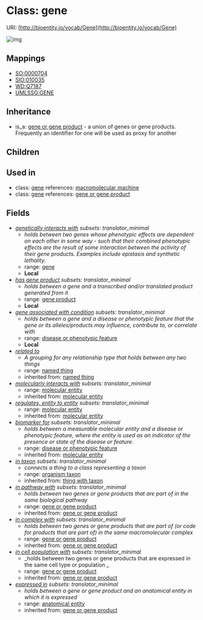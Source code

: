 # Class: gene




URI: [http://bioentity.io/vocab/Gene](http://bioentity.io/vocab/Gene)

![img](http://yuml.me/diagram/nofunky;dir:TB/class/\[GeneOrGeneProduct]^-\[Gene|id(i):identifier_type%20%3F;category(i):label_type%20%3F;node_property(i):string%20%3F;iri(i):iri_type%20%3F;full_name(i):label_type%20%3F;description(i):narrative_text%20%3F;systematic_synonym(i):label_type%20%3F;has_phenotype(i):phenotype%20%3F;has_biological_sequence(i):biological_sequence%20%3F;name(i):label_type%20%3F],%20\[Gene]-%20related%20to(i)%20%3F>\[NamedThing],%20\[Gene]-%20molecularly%20interacts%20with(i)%20%3F>\[MolecularEntity],%20\[Gene]-%20regulates,%20entity%20to%20entity(i)%20%3F>\[MolecularEntity],%20\[Gene]-%20biomarker%20for(i)%20%3F>\[DiseaseOrPhenotypicFeature],%20\[Gene]-%20in%20taxon(i)%20%3F>\[OrganismTaxon],%20\[Gene]-%20in%20pathway%20with(i)%20%3F>\[GeneOrGeneProduct],%20\[Gene]-%20in%20complex%20with(i)%20%3F>\[GeneOrGeneProduct],%20\[Gene]-%20in%20cell%20population%20with(i)%20%3F>\[GeneOrGeneProduct],%20\[Gene]-%20expressed%20in(i)%20%3F>\[AnatomicalEntity],%20\[Gene]-%20genetically%20interacts%20with%20%3F>\[Gene],%20\[Gene]-%20has%20gene%20product%20%3F>\[GeneProduct],%20\[Gene]-%20gene%20associated%20with%20condition%20%3F>\[DiseaseOrPhenotypicFeature])
## Mappings

 * [SO:0000704](http://purl.obolibrary.org/obo/SO_0000704)
 * [SIO:010035](http://semanticscience.org/resource/SIO_010035)
 * [WD:Q7187](http://purl.obolibrary.org/obo/WD_Q7187)
 * [UMLSSG:GENE](http://purl.obolibrary.org/obo/UMLSSG_GENE)
## Inheritance

 *  is_a: [gene or gene product](GeneOrGeneProduct.md) - a union of genes or gene products. Frequently an identifier for one will be used as proxy for another
## Children

## Used in

 *  class: [gene](Gene.md) references: [macromolecular machine](MacromolecularMachine.md)
 *  class: [gene](Gene.md) references: [gene or gene product](GeneOrGeneProduct.md)
## Fields

 * _[genetically interacts with](genetically_interacts_with.md) *subsets: translator_minimal*_
    * _holds between two genes whose phenotypic effects are dependent on each other in some way - such that their combined phenotypic effects are the result of some interaction between the activity of their gene products. Examples include epistasis and synthetic lethality._
    * range: [gene](Gene.md)
    * __Local__
 * _[has gene product](has_gene_product.md) *subsets: translator_minimal*_
    * _holds between a gene and a transcribed and/or translated product generated from it_
    * range: [gene product](GeneProduct.md)
    * __Local__
 * _[gene associated with condition](gene_associated_with_condition.md) *subsets: translator_minimal*_
    * _holds between a gene and a disease or phenotypic feature that the gene or its alleles/products may influence, contribute to, or correlate with_
    * range: [disease or phenotypic feature](DiseaseOrPhenotypicFeature.md)
    * __Local__
 * _[related to](related_to.md)_
    * _A grouping for any relationship type that holds between any two things_
    * range: [named thing](NamedThing.md)
    * inherited from: [named thing](NamedThing.md)
 * _[molecularly interacts with](molecularly_interacts_with.md) *subsets: translator_minimal*_
    * range: [molecular entity](MolecularEntity.md)
    * inherited from: [molecular entity](MolecularEntity.md)
 * _[regulates, entity to entity](regulates_entity_to_entity.md) *subsets: translator_minimal*_
    * range: [molecular entity](MolecularEntity.md)
    * inherited from: [molecular entity](MolecularEntity.md)
 * _[biomarker for](biomarker_for.md) *subsets: translator_minimal*_
    * _holds between a measurable molecular entity and a disease or phenotypic feature, where the entity is used as an indicator of the presence or state of the disease or feature._
    * range: [disease or phenotypic feature](DiseaseOrPhenotypicFeature.md)
    * inherited from: [molecular entity](MolecularEntity.md)
 * _[in taxon](in_taxon.md) *subsets: translator_minimal*_
    * _connects a thing to a class representing a taxon_
    * range: [organism taxon](OrganismTaxon.md)
    * inherited from: [thing with taxon](ThingWithTaxon.md)
 * _[in pathway with](in_pathway_with.md) *subsets: translator_minimal*_
    * _holds between two genes or gene products that are part of in the same biological pathway_
    * range: [gene or gene product](GeneOrGeneProduct.md)
    * inherited from: [gene or gene product](GeneOrGeneProduct.md)
 * _[in complex with](in_complex_with.md) *subsets: translator_minimal*_
    * _holds between two genes or gene products that are part of (or code for products that are part of) in the same macromolecular complex_
    * range: [gene or gene product](GeneOrGeneProduct.md)
    * inherited from: [gene or gene product](GeneOrGeneProduct.md)
 * _[in cell population with](in_cell_population_with.md) *subsets: translator_minimal*_
    * _holds between two genes or gene products that are expressed in the same cell type or population _
    * range: [gene or gene product](GeneOrGeneProduct.md)
    * inherited from: [gene or gene product](GeneOrGeneProduct.md)
 * _[expressed in](expressed_in.md) *subsets: translator_minimal*_
    * _holds between a gene or gene product and an anatomical entity in which it is expressed_
    * range: [anatomical entity](AnatomicalEntity.md)
    * inherited from: [gene or gene product](GeneOrGeneProduct.md)
